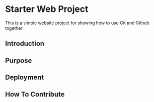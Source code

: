 # Starter Web Project

This is a simple website project for 
showing how to use Git and Github together

## Introduction

## Purpose

## Deployment

## How To Contribute
